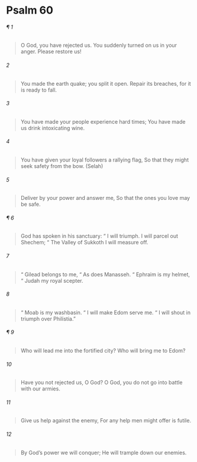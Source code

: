 # Psalm 60
###### ¶ 1
> O God, you have rejected us.
> You suddenly turned on us in your anger.
> Please restore us!
###### 2
> You made the earth quake; you split it open.
> Repair its breaches, for it is ready to fall.
###### 3
> You have made your people experience hard times;
> You have made us drink intoxicating wine.
###### 4
> You have given your loyal followers a rallying flag,
> So that they might seek safety from the bow. (Selah)
###### 5
> Deliver by your power and answer me,
> So that the ones you love may be safe.
###### ¶ 6
> God has spoken in his sanctuary:
>  “ I will triumph. I will parcel out Shechem;
>  “ The Valley of Sukkoth I will measure off.
###### 7
>  “ Gilead belongs to me,
>  “ As does Manasseh.
>  “ Ephraim is my helmet,
>  “ Judah my royal scepter.
###### 8
>  “ Moab is my washbasin.
>  “ I will make Edom serve me.
>  “ I will shout in triumph over Philistia.”
###### ¶ 9
> Who will lead me into the fortified city?
> Who will bring me to Edom?
###### 10
> Have you not rejected us, O God?
> O God, you do not go into battle with our armies.
###### 11
> Give us help against the enemy,
> For any help men might offer is futile.
###### 12
> By God’s power we will conquer;
> He will trample down our enemies.
